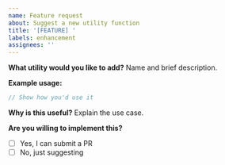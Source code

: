 ```yaml
---
name: Feature request
about: Suggest a new utility function
title: '[FEATURE] '
labels: enhancement
assignees: ''
---
```


**What utility would you like to add?**
Name and brief description.

**Example usage:**
```js
// Show how you'd use it
```

**Why is this useful?**
Explain the use case.

**Are you willing to implement this?**
- [ ] Yes, I can submit a PR
- [ ] No, just suggesting

